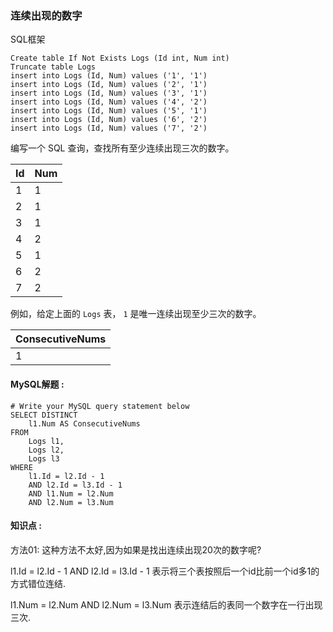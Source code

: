 ### 连续出现的数字

SQL框架

```mysql
Create table If Not Exists Logs (Id int, Num int)
Truncate table Logs
insert into Logs (Id, Num) values ('1', '1')
insert into Logs (Id, Num) values ('2', '1')
insert into Logs (Id, Num) values ('3', '1')
insert into Logs (Id, Num) values ('4', '2')
insert into Logs (Id, Num) values ('5', '1')
insert into Logs (Id, Num) values ('6', '2')
insert into Logs (Id, Num) values ('7', '2')
```

编写一个 SQL 查询，查找所有至少连续出现三次的数字。

| Id   | Num  |
| ---- | ---- |
| 1    | 1    |
| 2    | 1    |
| 3    | 1    |
| 4    | 2    |
| 5    | 1    |
| 6    | 2    |
| 7    | 2    |

例如，给定上面的 `Logs` 表， `1` 是唯一连续出现至少三次的数字。

| ConsecutiveNums |
| --------------- |
| 1               |



#### MySQL解题  :

```mysql
# Write your MySQL query statement below
SELECT DISTINCT
    l1.Num AS ConsecutiveNums
FROM
    Logs l1,
    Logs l2,
    Logs l3
WHERE
    l1.Id = l2.Id - 1    
    AND l2.Id = l3.Id - 1  
    AND l1.Num = l2.Num
    AND l2.Num = l3.Num

```

#### 知识点 :

方法01: 这种方法不太好,因为如果是找出连续出现20次的数字呢?

l1.Id = l2.Id - 1 AND l2.Id = l3.Id - 1  表示将三个表按照后一个id比前一个id多1的方式错位连结.

l1.Num = l2.Num AND l2.Num = l3.Num  表示连结后的表同一个数字在一行出现三次.

